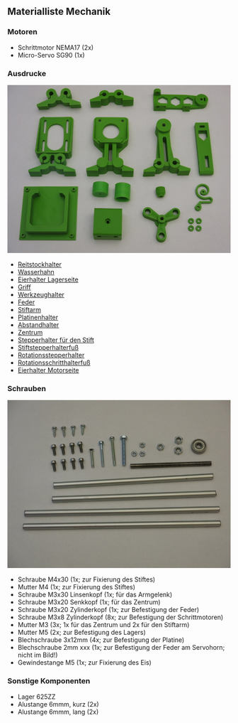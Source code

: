 ## Materialliste Mechanik

### Motoren
* Schrittmotor NEMA17 (2x)
* Micro-Servo SG90 (1x)

### Ausdrucke
![](./assembly/eb77-eh21_alle_druckteile-IMG_4913.JPG)
* [Reitstockhalter](./print_files/Tailstock_Holder.stl)
* [Wasserhahn](./print_files/Faucet.stl)
* [Eierhalter Lagerseite](./print_files/tpu-eierhalter-lagerseite.stl)
* [Griff](./print_files/nut_knob_v1_5_1_M4.stl)
* [Werkzeughalter](./print_files/toolmount.stl)
* [Feder](./print_files/spring-3mm.stl)
* [Stiftarm](./print_files/penarm-stronger.stl)
* [Platinenhalter](./print_files/nema-eggbot77-mount.stl)
* [Abstandhalter](./print_files/spacer.stl)
* [Zentrum](./print_files/Box_Intersecting_Rods.stl)
* [Stepperhalter für den Stift](./print_files/stepperholder_Pen_6mm.stl)
* [Stiftstepperhalterfuß](./print_files/Pen_Stepper_Holder_Foot.stl)
* [Rotationsstepperhalter](./print_files/Rotational_Stepper_Holder_gelocht.stl)
* [Rotationsschritthalterfuß](./print_files/Rotational_Stepper_Holder_Foot.stl)
* [Eierhalter Motorseite](./print_files/tpu-eierhalter-stiftseite.stl)

### Schrauben
![](./assembly/eb77-eh21_alle_metallteile-IMG_4916.JPG)
* Schraube M4x30 (1x; zur Fixierung des Stiftes)
* Mutter M4 (1x; zur Fixierung des Stiftes)
* Schraube M3x30 Linsenkopf (1x; für das Armgelenk)
* Schraube M3x20 Senkkopf (1x; für das Zentrum)
* Schraube M3x20 Zylinderkopf (1x; zur Befestigung der Feder)
* Schraube M3x8 Zylinderkopf (8x; zur Befestigung der Schrittmotoren)
* Mutter M3 (3x; 1x für das Zentrum und 2x für den Stiftarm)
* Mutter M5 (2x; zur Befestigung des Lagers)
* Blechschraube 3x12mm (4x; zur Befestigung der Platine)
* Blechschraube 2mm xxx (1x; zur Befestigung der Feder am Servohorn; nicht im Bild!)
* Gewindestange M5 (1x; zur Fixierung des Eis)

### Sonstige Komponenten
* Lager 625ZZ
* Alustange 6mmm, kurz (2x)
* Alustange 6mmm, lang (2x)
